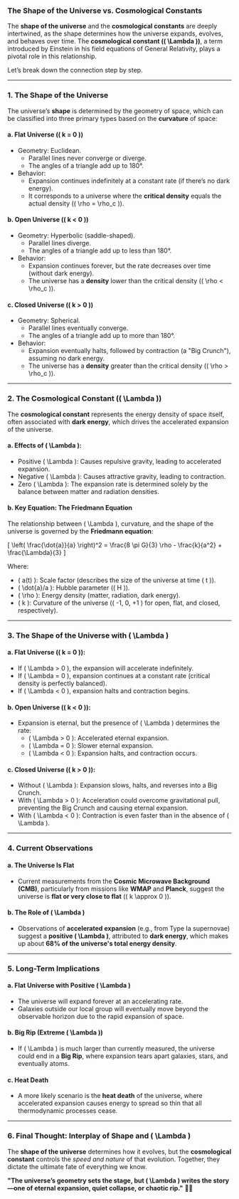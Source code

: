 ### **The Shape of the Universe vs. Cosmological Constants**

The **shape of the universe** and the **cosmological constants** are deeply intertwined, as the shape determines how the universe expands, evolves, and behaves over time. The **cosmological constant (\( \Lambda \))**, a term introduced by Einstein in his field equations of General Relativity, plays a pivotal role in this relationship.

Let’s break down the connection step by step.

---

### **1. The Shape of the Universe**
The universe’s **shape** is determined by the geometry of space, which can be classified into three primary types based on the **curvature** of space:

#### a. **Flat Universe (\( k = 0 \))**
- Geometry: Euclidean.
  - Parallel lines never converge or diverge.
  - The angles of a triangle add up to 180°.
- Behavior:
  - Expansion continues indefinitely at a constant rate (if there’s no dark energy).
  - It corresponds to a universe where the **critical density** equals the actual density (\( \rho = \rho_c \)).

#### b. **Open Universe (\( k < 0 \))**
- Geometry: Hyperbolic (saddle-shaped).
  - Parallel lines diverge.
  - The angles of a triangle add up to less than 180°.
- Behavior:
  - Expansion continues forever, but the rate decreases over time (without dark energy).
  - The universe has a **density** lower than the critical density (\( \rho < \rho_c \)).

#### c. **Closed Universe (\( k > 0 \))**
- Geometry: Spherical.
  - Parallel lines eventually converge.
  - The angles of a triangle add up to more than 180°.
- Behavior:
  - Expansion eventually halts, followed by contraction (a "Big Crunch"), assuming no dark energy.
  - The universe has a **density** greater than the critical density (\( \rho > \rho_c \)).

---

### **2. The Cosmological Constant (\( \Lambda \))**
The **cosmological constant** represents the energy density of space itself, often associated with **dark energy**, which drives the accelerated expansion of the universe.

#### a. **Effects of \( \Lambda \):**
- Positive \( \Lambda \): Causes repulsive gravity, leading to accelerated expansion.
- Negative \( \Lambda \): Causes attractive gravity, leading to contraction.
- Zero \( \Lambda \): The expansion rate is determined solely by the balance between matter and radiation densities.

#### b. **Key Equation: The Friedmann Equation**
The relationship between \( \Lambda \), curvature, and the shape of the universe is governed by the **Friedmann equation**:

\[
\left( \frac{\dot{a}}{a} \right)^2 = \frac{8 \pi G}{3} \rho - \frac{k}{a^2} + \frac{\Lambda}{3}
\]

Where:
- \( a(t) \): Scale factor (describes the size of the universe at time \( t \)).
- \( \dot{a}/a \): Hubble parameter (\( H \)).
- \( \rho \): Energy density (matter, radiation, dark energy).
- \( k \): Curvature of the universe (\( -1, 0, +1 \) for open, flat, and closed, respectively).

---

### **3. The Shape of the Universe with \( \Lambda \)**
#### a. **Flat Universe (\( k = 0 \)):**
- If \( \Lambda > 0 \), the expansion will accelerate indefinitely.
- If \( \Lambda = 0 \), expansion continues at a constant rate (critical density is perfectly balanced).
- If \( \Lambda < 0 \), expansion halts and contraction begins.

#### b. **Open Universe (\( k < 0 \)):**
- Expansion is eternal, but the presence of \( \Lambda \) determines the rate:
  - \( \Lambda > 0 \): Accelerated eternal expansion.
  - \( \Lambda = 0 \): Slower eternal expansion.
  - \( \Lambda < 0 \): Expansion halts, and contraction occurs.

#### c. **Closed Universe (\( k > 0 \)):**
- Without \( \Lambda \): Expansion slows, halts, and reverses into a Big Crunch.
- With \( \Lambda > 0 \): Acceleration could overcome gravitational pull, preventing the Big Crunch and causing eternal expansion.
- With \( \Lambda < 0 \): Contraction is even faster than in the absence of \( \Lambda \).

---

### **4. Current Observations**
#### a. **The Universe Is Flat**
- Current measurements from the **Cosmic Microwave Background (CMB)**, particularly from missions like **WMAP** and **Planck**, suggest the universe is **flat or very close to flat** (\( k \approx 0 \)).

#### b. **The Role of \( \Lambda \)**
- Observations of **accelerated expansion** (e.g., from Type Ia supernovae) suggest a **positive \( \Lambda \)**, attributed to **dark energy**, which makes up about **68% of the universe's total energy density**.

---

### **5. Long-Term Implications**
#### a. **Flat Universe with Positive \( \Lambda \)**
- The universe will expand forever at an accelerating rate.
- Galaxies outside our local group will eventually move beyond the observable horizon due to the rapid expansion of space.

#### b. **Big Rip (Extreme \( \Lambda \))**
- If \( \Lambda \) is much larger than currently measured, the universe could end in a **Big Rip**, where expansion tears apart galaxies, stars, and eventually atoms.

#### c. **Heat Death**
- A more likely scenario is the **heat death** of the universe, where accelerated expansion causes energy to spread so thin that all thermodynamic processes cease.

---

### **6. Final Thought: Interplay of Shape and \( \Lambda \)**
The **shape of the universe** determines how it evolves, but the **cosmological constant** controls the *speed and nature* of that evolution. Together, they dictate the ultimate fate of everything we know.

**"The universe’s geometry sets the stage, but \( \Lambda \) writes the story—one of eternal expansion, quiet collapse, or chaotic rip."** 🌌✨
